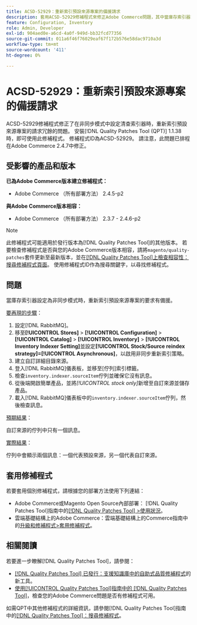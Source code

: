```yaml
---
title: ACSD-52929：重新索引預設來源專案的備援請求
description: 套用ACSD-52929修補程式來修正Adobe Commerce問題，其中當庫存索引器設定為非同步模式時，有重新索引預設來源專案的多餘請求。
feature: Configuration, Inventory
role: Admin, Developer
exl-id: 904aed0e-a6cd-4a0f-949d-bb32fcd77356
source-git-commit: 011a6f46f76029eaf67f172b576e58dac9710a3d
workflow-type: tm+mt
source-wordcount: '411'
ht-degree: 0%

---
```


# ACSD-52929：重新索引預設來源專案的備援請求

ACSD-52929修補程式修正了在非同步模式中設定清查索引器時，重新索引預設來源專案的請求冗餘的問題。 安裝[!DNL Quality Patches Tool (QPT)] 1.1.38時，即可使用此修補程式。 修補程式ID為ACSD-52929。 請注意，此問題已排程在Adobe Commerce 2.4.7中修正。

## 受影響的產品和版本

**已為Adobe Commerce版本建立修補程式：**

* Adobe Commerce （所有部署方法） 2.4.5-p2

**與Adobe Commerce版本相容：**

* Adobe Commerce （所有部署方法） 2.3.7 - 2.4.6-p2

>[!NOTE]
>
>此修補程式可能適用於發行版本為[!DNL Quality Patches Tool]的其他版本。 若要檢查修補程式是否與您的Adobe Commerce版本相容，請將`magento/quality-patches`套件更新至最新版本，並在[[!DNL Quality Patches Tool]上檢查相容性：搜尋修補程式頁面](https://experienceleague.adobe.com/tools/commerce-quality-patches/index.html)。 使用修補程式ID作為搜尋關鍵字，以尋找修補程式。

## 問題

當庫存索引器設定為非同步模式時，重新索引預設來源專案的要求有備援。

<u>要再現的步驟</u>：

1. 設定[!DNL RabbitMQ]。
1. 移至&#x200B;**[!UICONTROL Stores]** > **[!UICONTROL Configuration]** > **[!UICONTROL Catalog]** > **[!UICONTROL Inventory]** > **[!UICONTROL Inventory Indexer Setting]**&#x200B;並設定&#x200B;**[!UICONTROL Stock/Source reindex strategy]=[!UICONTROL Asynchronous]**，以啟用非同步重新索引策略。
1. 建立自訂詳細目錄來源。
1. 登入[!DNL RabbitMQ]儀表板，並移至[佇列]索引標籤。
1. 檢查`inventory.indexer.sourceItem`佇列並確保它沒有訊息。
1. 從後端開啟簡單產品，並將&#x200B;*[!UICONTROL stock only]*&#x200B;新增至自訂來源並儲存產品。
1. 載入[!DNL RabbitMQ]儀表板中的`inventory.indexer.sourceItem`佇列，然後檢查訊息。

<u>預期結果</u>：

自訂來源的佇列中只有一個訊息。

<u>實際結果</u>：

佇列中會顯示兩個訊息：一個代表預設來源，另一個代表自訂來源。

## 套用修補程式

若要套用個別修補程式，請根據您的部署方法使用下列連結：

* Adobe Commerce或Magento Open Source內部部署： [!DNL Quality Patches Tool]指南中的[[!DNL Quality Patches Tool] >使用狀況](/help/tools/quality-patches-tool/usage.md)。
* 雲端基礎結構上的Adobe Commerce：雲端基礎結構上的Commerce指南中的[升級和修補程式>套用修補程式](https://experienceleague.adobe.com/docs/commerce-cloud-service/user-guide/develop/upgrade/apply-patches.html)。

## 相關閱讀

若要進一步瞭解[!DNL Quality Patches Tool]，請參閱：

* [[!DNL Quality Patches Tool] 已發行：支援知識庫中的自助式品質修補程式](https://experienceleague.adobe.com/en/docs/commerce-operations/tools/quality-patches-tool/quality-patches-tool-to-self-serve-quality-patches)的新工具。
* [使用[!UICONTROL Quality Patches Tool]指南中的 [!DNL Quality Patches Tool]](/help/tools/quality-patches-tool/patches-available-in-qpt/check-patch-for-magento-issue-with-magento-quality-patches.md)，檢查您的Adobe Commerce問題是否有修補程式可用。


如需QPT中其他修補程式的詳細資訊，請參閱[!DNL Quality Patches Tool]指南中的[[!DNL Quality Patches Tool]：搜尋修補程式](https://experienceleague.adobe.com/tools/commerce-quality-patches/index.html)。
